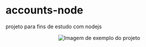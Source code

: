 # accounts-node

projeto para fins de estudo com nodejs

<div align="center">

![Imagem de exemplo do projeto]("https://github.com/fabioaacarneiro/accounts-node/blob/master/img/img1.png")

</div>
